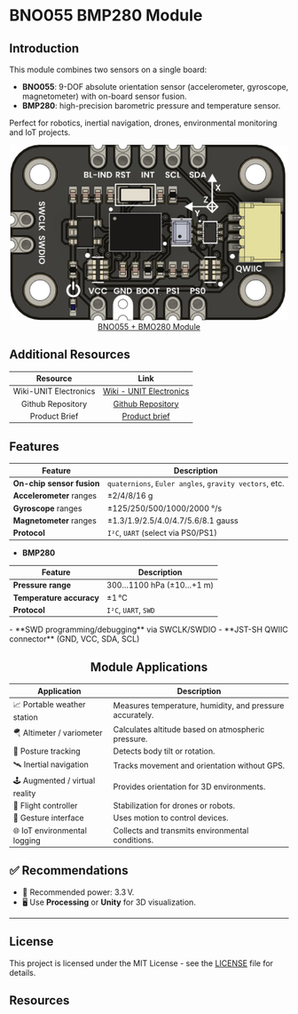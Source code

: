 # BNO055 BMP280 Module

## Introduction
This module combines two sensors on a single board:

- **BNO055**: 9-DOF absolute orientation sensor (accelerometer, gyroscope, magnetometer) with on-board sensor fusion.  
- **BMP280**: high-precision barometric pressure and temperature sensor.

Perfect for robotics, inertial navigation, drones, environmental monitoring and IoT projects.

<div align="center">
    <a href="#"><img src="hardware/resources/img/unit_top_v_00x_sku_EU0091.png" width="500px"><br/>BNO055 + BMO280 Module</a>
    <br/>
</div>


## Additional Resources

<div align="center">

| Resource | Link |
|:--------:|:----:|
| Wiki-UNIT Electronics | [Wiki - UNIT Electronics](https://unit-electronics-mx.github.io/wiki_uelectronics/es/docs/Sensors/bno055_bmp280/) |
| Github Repository | [Github Repository](https://github.com/UNIT-Electronics-MX/unit_bno055_bmp280_module) |
| Product Brief | [Product brief](https://github.com/UNIT-Electronics-MX/unit_bno055_bmp280_module/blob/main/docs/unit_bno055_bmp280_module_product_brief.pdf) |

</div>


## Features

<div align="center">

| **Feature**                  | **Description**                                        |
|------------------------------|--------------------------------------------------------|
| **On-chip sensor fusion**    | `quaternions`, `Euler angles`, `gravity vectors`, etc. | 
| **Accelerometer** ranges     | ±2/4/8/16 g                                            |  
| **Gyroscope** ranges         | ±125/250/500/1000/2000 °/s                             |
| **Magnetometer** ranges      | ±1.3/1.9/2.5/4.0/4.7/5.6/8.1 gauss                     | 
| **Protocol**                 | `I²C`, `UART` (select via PS0/PS1)                     | 

</div>

- **BMP280**  

<div align="center">

| **Feature**              | **Description**            |
|--------------------------|----------------------------|
| **Pressure range**       | 300…1100 hPa (±10…+1 m)    |
| **Temperature accuracy** | ±1 °C                      |
| **Protocol**             | `I²C`, `UART`, `SWD`       |

</div>
- **SWD programming/debugging** via SWCLK/SWDIO  
- **JST-SH QWIIC connector** (GND, VCC, SDA, SCL)  


<div align="center">

## Module Applications

| Application                          | Description                                                                 |
|--------------------------------------|-----------------------------------------------------------------------------|
| 📈 Portable weather station          | Measures temperature, humidity, and pressure accurately.                    |
| 🪂 Altimeter / variometer            | Calculates altitude based on atmospheric pressure.                          |
| 🧍 Posture tracking                  | Detects body tilt or rotation.                                              |
| 🛰️ Inertial navigation               | Tracks movement and orientation without GPS.                                |
| 🕹️ Augmented / virtual reality       | Provides orientation for 3D environments.                                   |
| 🚁 Flight controller                 | Stabilization for drones or robots.                                         |
| 🤖 Gesture interface                 | Uses motion to control devices.                                             |
| 🌐 IoT environmental logging         | Collects and transmits environmental conditions.                            |

</div>


## ✅ Recommendations

- 🔋 Recommended power: 3.3 V.
- 🖥️ Use **Processing** or **Unity** for 3D visualization.

---


## License
This project is licensed under the MIT License - see the [LICENSE](LICENSE) file for details.

## Resources
